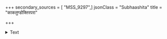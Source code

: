 +++
secondary_sources = [ "MSS_9297",]
jsonClass = "Subhaashita"
title = "काकतुण्डोक्तिरपरा"

+++

<details><summary>Text</summary>

काकतुण्डोक्तिरपरा मल्लिकोक्तिरनोपमा (?)।  
पाटलोक्तिश्च पद्मोक्तिः पद्मिन्युक्तिः स्फुटाः स्मृताः॥
</details>
